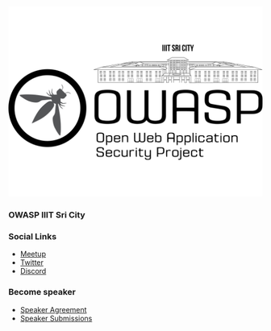 <!--### Chapter Information
* Chapter Region -->


![OWASP IIIT Sri City](OWASP_Sricity-03.png)
### OWASP IIIT Sri City

### Social Links
* [Meetup](https://www.meetup.com/OWASP-Indian-Institute-of-Info-Technology-Student-Chapter/)
* [Twitter](https://twitter.com/OWASP_IIITS)
* [Discord](https://discord.gg/SCg9gW)
### Become speaker
* [Speaker Agreement](https://www.owasp.org/index.php/Speaker_Agreement)
* [Speaker Submissions](https://docs.google.com/forms/d/e/1FAIpQLSdAaGIcS1KC-9y-mv_DorSkxeSjN9mRxNBqibSEWXRzoihV0w/viewform)



